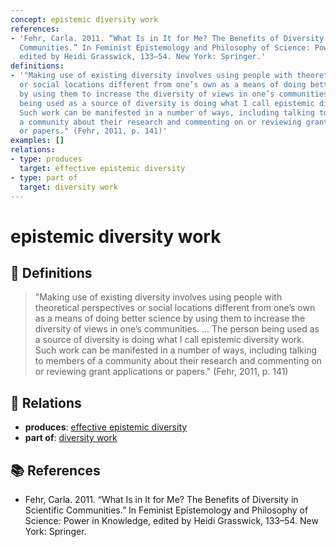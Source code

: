 ```yaml
---
concept: epistemic diversity work
references:
- 'Fehr, Carla. 2011. “What Is in It for Me? The Benefits of Diversity in Scientific
  Communities.” In Feminist Epistemology and Philosophy of Science: Power in Knowledge,
  edited by Heidi Grasswick, 133–54. New York: Springer.'
definitions:
- '"Making use of existing diversity involves using people with theoretical perspectives
  or social locations different from one’s own as a means of doing better science
  by using them to increase the diversity of views in one’s communities. ... The person
  being used as a source of diversity is doing what I call epistemic diversity work.
  Such work can be manifested in a number of ways, including talking to members of
  a community about their research and commenting on or reviewing grant applications
  or papers." (Fehr, 2011, p. 141)'
examples: []
relations:
- type: produces
  target: effective epistemic diversity
- type: part of
  target: diversity work
---
```


# epistemic diversity work

## 📖 Definitions

> "Making use of existing diversity involves using people with theoretical perspectives or social locations different from one’s own as a means of doing better science by using them to increase the diversity of views in one’s communities. ... The person being used as a source of diversity is doing what I call epistemic diversity work. Such work can be manifested in a number of ways, including talking to members of a community about their research and commenting on or reviewing grant applications or papers." (Fehr, 2011, p. 141)

## 🔗 Relations

- **produces**: [effective epistemic diversity](./effective-epistemic-diversity.md)
- **part of**: [diversity work](./diversity-work.md)

## 📚 References

- Fehr, Carla. 2011. “What Is in It for Me? The Benefits of Diversity in Scientific Communities.” In Feminist Epistemology and Philosophy of Science: Power in Knowledge, edited by Heidi Grasswick, 133–54. New York: Springer.
